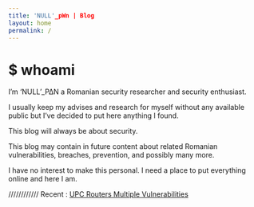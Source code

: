 ```yaml
---
title: 'NULL'_pWn | Blog
layout: home
permalink: /
---
```

# $ whoami

I’m ‘NULL’_P∆N a Romanian security researcher and security enthusiast.

I usually keep my advises and research for myself without any available public but I’ve decided to put here anything I found.

This blog will always be about security.

This blog may contain in future content about related Romanian vulnerabilities, breaches, prevention, and possibly many more.

I have no interest to make this personal. I need a place to put everything online and here I am.

////////////
Recent :
<a href="UPC-Routers.md">UPC Routers Multiple Vulnerabilities</a>
